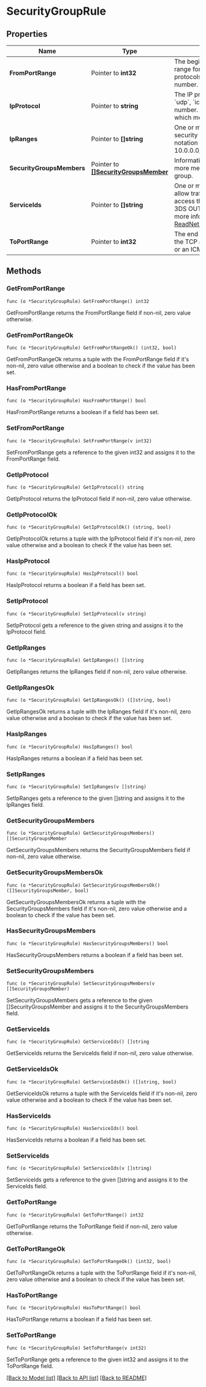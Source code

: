 # SecurityGroupRule

## Properties

Name | Type | Description | Notes
------------ | ------------- | ------------- | -------------
**FromPortRange** | Pointer to **int32** | The beginning of the port range for the TCP and UDP protocols, or an ICMP type number. | [optional] 
**IpProtocol** | Pointer to **string** | The IP protocol name (&#x60;tcp&#x60;, &#x60;udp&#x60;, &#x60;icmp&#x60;) or protocol number. By default, &#x60;-1&#x60;, which means all protocols. | [optional] 
**IpRanges** | Pointer to **[]string** | One or more IP ranges for the security group rules, in CIDR notation (for example, 10.0.0.0/16). | [optional] 
**SecurityGroupsMembers** | Pointer to [**[]SecurityGroupsMember**](SecurityGroupsMember.md) | Information about one or more members of a security group. | [optional] 
**ServiceIds** | Pointer to **[]string** | One or more service IDs to allow traffic from a Net to access the corresponding 3DS OUTSCALE services. For more information, see [ReadNetAccessPointServices](#readnetaccesspointservices). | [optional] 
**ToPortRange** | Pointer to **int32** | The end of the port range for the TCP and UDP protocols, or an ICMP type number. | [optional] 

## Methods

### GetFromPortRange

`func (o *SecurityGroupRule) GetFromPortRange() int32`

GetFromPortRange returns the FromPortRange field if non-nil, zero value otherwise.

### GetFromPortRangeOk

`func (o *SecurityGroupRule) GetFromPortRangeOk() (int32, bool)`

GetFromPortRangeOk returns a tuple with the FromPortRange field if it's non-nil, zero value otherwise
and a boolean to check if the value has been set.

### HasFromPortRange

`func (o *SecurityGroupRule) HasFromPortRange() bool`

HasFromPortRange returns a boolean if a field has been set.

### SetFromPortRange

`func (o *SecurityGroupRule) SetFromPortRange(v int32)`

SetFromPortRange gets a reference to the given int32 and assigns it to the FromPortRange field.

### GetIpProtocol

`func (o *SecurityGroupRule) GetIpProtocol() string`

GetIpProtocol returns the IpProtocol field if non-nil, zero value otherwise.

### GetIpProtocolOk

`func (o *SecurityGroupRule) GetIpProtocolOk() (string, bool)`

GetIpProtocolOk returns a tuple with the IpProtocol field if it's non-nil, zero value otherwise
and a boolean to check if the value has been set.

### HasIpProtocol

`func (o *SecurityGroupRule) HasIpProtocol() bool`

HasIpProtocol returns a boolean if a field has been set.

### SetIpProtocol

`func (o *SecurityGroupRule) SetIpProtocol(v string)`

SetIpProtocol gets a reference to the given string and assigns it to the IpProtocol field.

### GetIpRanges

`func (o *SecurityGroupRule) GetIpRanges() []string`

GetIpRanges returns the IpRanges field if non-nil, zero value otherwise.

### GetIpRangesOk

`func (o *SecurityGroupRule) GetIpRangesOk() ([]string, bool)`

GetIpRangesOk returns a tuple with the IpRanges field if it's non-nil, zero value otherwise
and a boolean to check if the value has been set.

### HasIpRanges

`func (o *SecurityGroupRule) HasIpRanges() bool`

HasIpRanges returns a boolean if a field has been set.

### SetIpRanges

`func (o *SecurityGroupRule) SetIpRanges(v []string)`

SetIpRanges gets a reference to the given []string and assigns it to the IpRanges field.

### GetSecurityGroupsMembers

`func (o *SecurityGroupRule) GetSecurityGroupsMembers() []SecurityGroupsMember`

GetSecurityGroupsMembers returns the SecurityGroupsMembers field if non-nil, zero value otherwise.

### GetSecurityGroupsMembersOk

`func (o *SecurityGroupRule) GetSecurityGroupsMembersOk() ([]SecurityGroupsMember, bool)`

GetSecurityGroupsMembersOk returns a tuple with the SecurityGroupsMembers field if it's non-nil, zero value otherwise
and a boolean to check if the value has been set.

### HasSecurityGroupsMembers

`func (o *SecurityGroupRule) HasSecurityGroupsMembers() bool`

HasSecurityGroupsMembers returns a boolean if a field has been set.

### SetSecurityGroupsMembers

`func (o *SecurityGroupRule) SetSecurityGroupsMembers(v []SecurityGroupsMember)`

SetSecurityGroupsMembers gets a reference to the given []SecurityGroupsMember and assigns it to the SecurityGroupsMembers field.

### GetServiceIds

`func (o *SecurityGroupRule) GetServiceIds() []string`

GetServiceIds returns the ServiceIds field if non-nil, zero value otherwise.

### GetServiceIdsOk

`func (o *SecurityGroupRule) GetServiceIdsOk() ([]string, bool)`

GetServiceIdsOk returns a tuple with the ServiceIds field if it's non-nil, zero value otherwise
and a boolean to check if the value has been set.

### HasServiceIds

`func (o *SecurityGroupRule) HasServiceIds() bool`

HasServiceIds returns a boolean if a field has been set.

### SetServiceIds

`func (o *SecurityGroupRule) SetServiceIds(v []string)`

SetServiceIds gets a reference to the given []string and assigns it to the ServiceIds field.

### GetToPortRange

`func (o *SecurityGroupRule) GetToPortRange() int32`

GetToPortRange returns the ToPortRange field if non-nil, zero value otherwise.

### GetToPortRangeOk

`func (o *SecurityGroupRule) GetToPortRangeOk() (int32, bool)`

GetToPortRangeOk returns a tuple with the ToPortRange field if it's non-nil, zero value otherwise
and a boolean to check if the value has been set.

### HasToPortRange

`func (o *SecurityGroupRule) HasToPortRange() bool`

HasToPortRange returns a boolean if a field has been set.

### SetToPortRange

`func (o *SecurityGroupRule) SetToPortRange(v int32)`

SetToPortRange gets a reference to the given int32 and assigns it to the ToPortRange field.


[[Back to Model list]](../README.md#documentation-for-models) [[Back to API list]](../README.md#documentation-for-api-endpoints) [[Back to README]](../README.md)


